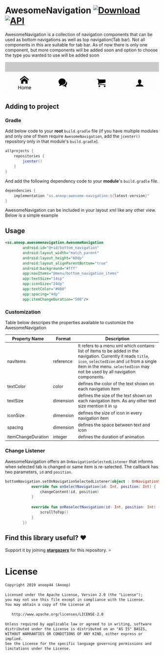 # AwesomeNavigation [ ![Download](https://api.bintray.com/packages/anoop44/maven/awesome-navigation/images/download.svg?version=1.1.0) ](https://bintray.com/anoop44/maven/awesome-navigation/1.1.0/link) <a href="https://android-arsenal.com/api?level=16"><img alt="API" src="https://img.shields.io/badge/API-16%2B-brightgreen.svg?style=flat"/></a>

AwesomeNavigation is a collection of navigation components that can be used as bottom navigations as well as top navigation(Tab bar). Not all components in this are suitable for tab bar. As of now there is only one component, but more components will be added soon and option to choose the type you wanted to use will be added soon

![gif of AwesomeNavigation in use](https://raw.githubusercontent.com/anoop44/AwesomeNavigation/master/art/awesome-navigation-style1-demo.gif)

## Adding to project

### Gradle 
Add below code to your **root** `build.gradle` file (if you have multiple modules and only one of them require `AwesomeNavigation`, add the `jcenter()` repository only in that module's `build.gradle`).
```gradle
allprojects {
    repositories {
        jcenter()
    }
}
```
And add the following dependency code to your **module**'s `build.gradle` file.
```gradle
dependencies {
    implementation "ss.anoop:awesome-navigation:${latest-version}"
}
```
AwesomeNavigation can be included in your layout xml like any other view. Below is a simple example

## Usage
```xml 
<ss.anoop.awesomenavigation.AwesomeNavigation
        android:id="@+id/bottom_navigation"
        android:layout_width="match_parent"
        android:layout_height="60dp"
        android:layout_alignParentBottom="true"
        android:background="#fff"
        app:navItems="@menu/bottom_navigation_items"
        app:textSize="14sp"
        app:iconSize="24dp"
        app:textColor="#000"
        app:spacing="4dp"
        app:itemChangeDuration="500"/>
```
### Customization

Table below descripes the properties available to customize the AwesomeNavigation

| Property Name          | Format    | Description                                                                                                                                                                                                          |
|------------------------|-----------|----------------------------------------------------------------------------------------------------------------------------------------------------------------------------------------------------------------------|
| navItems               | reference | It refers to a menu xml which contains list of items to be added in the navigation. Currently it reads `title`, `icon`, `selectedIcon` and `id` from a single item in the menu. `selectedIcon` may not be used by all navigation components.                               |
| textColor              | color     | defines the color of the text shown on each navigation item   |
| textSize               | dimension | defines the size of the text shown on each navigation item. As any other text size mention it in `sp`   |
| iconSize               | dimension | defines the size of icon in every navigation item |
| spacing                | dimension | defines the space between text and icon |
| itemChangeDuration     | integer   | defines the duration of animation |

### Change Listener
AwesomeNavigation offers an `OnNavigationSelectedListener` that informs when selected tab is changed or same item is re-selected. The callback has two parameters, `id` and `position`.

```kotlin
bottomNavigation.setOnNavigationSelectedListener(object : OnNavigationSelectedListener {
            override fun onSelectNavigation(id: Int, position: Int) {
                changeContent(id, position)
            }

            override fun onReselectNavigation(id: Int, position: Int) {
                scrollToTop()
            }
        })
```


## Find this library useful? :heart:
Support it by joining __[stargazers](https://github.com/anoop44/AwesomeNavigation/stargazers)__ for this repository. :star:

# License
```
Copyright 2019 anoop44 (Anoop)

Licensed under the Apache License, Version 2.0 (the "License");
you may not use this file except in compliance with the License.
You may obtain a copy of the License at

   http://www.apache.org/licenses/LICENSE-2.0

Unless required by applicable law or agreed to in writing, software
distributed under the License is distributed on an "AS IS" BASIS,
WITHOUT WARRANTIES OR CONDITIONS OF ANY KIND, either express or implied.
See the License for the specific language governing permissions and
limitations under the License.
```